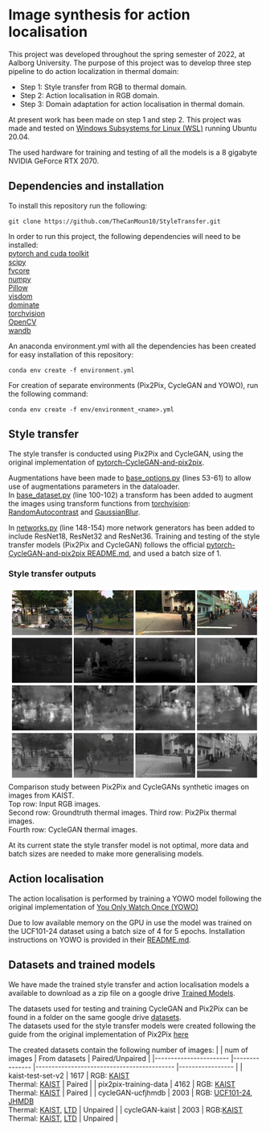 # Image synthesis for action localisation
This project was developed throughout the spring semester of 2022, at Aalborg University. The purpose of this project was to develop three step pipeline to do action localization in thermal domain: 
* Step 1: Style transfer from RGB to thermal domain.
* Step 2: Action localisation in RGB domain.
* Step 3: Domain adaptation for action localisation in thermal domain.

At present work has been made on step 1 and step 2. 
This project was made and tested on [Windows Subsystems for Linux (WSL)](https://docs.microsoft.com/en-us/windows/wsl/install) running Ubuntu 20.04.

The used hardware for training and testing of all the models is a 8 gigabyte NVIDIA GeForce RTX 2070. 

## Dependencies and installation
To install this repository run the following:
```
git clone https://github.com/TheCanMoun10/StyleTransfer.git
```

In order to run this project, the following dependencies will need to be installed: <br/>
[pytorch and cuda toolkit](https://pytorch.org/get-started/locally/)<br/>
[scipy](https://scipy.org/install/)<br/>
[fvcore](https://github.com/facebookresearch/fvcore) <br/>
[numpy](https://numpy.org/install/)<br/>
[Pillow](https://pillow.readthedocs.io/en/stable/installation.html) <br/>
[visdom](https://pypi.org/project/visdom/) <br/>
[dominate](https://pypi.org/project/dominate/) <br/>
[torchvision](https://pypi.org/project/torchvision/) <br/>
[OpenCV](https://pypi.org/project/opencv-python/) <br/>
[wandb](https://pypi.org/project/wandb/) <br/>

An anaconda environment.yml with all the dependencies has been created for easy installation of this repository: 
```
conda env create -f environment.yml
```

For creation of separate environments (Pix2Pix, CycleGAN and YOWO), run the following command:
```
conda env create -f env/environment_<name>.yml
```

## Style transfer
The style transfer is conducted using Pix2Pix and CycleGAN, using the original implementation of [pytorch-CycleGAN-and-pix2pix](https://github.com/junyanz/pytorch-CycleGAN-and-pix2pix).

Augmentations have been made to [base_options.py](./StyleTransfer/options/base_options.py) (lines 53-61) to allow use of augmentations parameters in the dataloader. <br/>
In [base_dataset.py](./StyleTransfer/data/base_dataset.py) (line 100-102) a transform has been added to augment the images using transform functions from [torchvision](https://pytorch.org/vision/main/transforms.html): [RandomAutocontrast](https://pytorch.org/vision/stable/generated/torchvision.transforms.RandomAutocontrast.html#torchvision.transforms.RandomAutocontrast) and [GaussianBlur](https://pytorch.org/vision/main/generated/torchvision.transforms.GaussianBlur.html#torchvision.transforms.GaussianBlur). 

In [networks.py](./StyleTransfer/models/networks.py) (line 148-154) more network generators has been added to include ResNet18, ResNet32 and ResNet36. 
Training and testing of the style transfer models (Pix2Pix and CycleGAN) follows the official [pytorch-CycleGAN-and-pix2pix README.md](./StyleTransfer/README.md), and used a batch size of 1.

### Style transfer outputs
![comparisonKAIST](./images/ComparisonKAIST.png)
Comparison study between Pix2Pix and CycleGANs synthetic images on images from KAIST. <br/>
Top row: Input RGB images. <br/>
Second row: Groundtruth thermal images. Third row: Pix2Pix thermal images. <br/>
Fourth row: CycleGAN thermal images. <br/>

At its current state the style transfer model is not optimal, more data and batch sizes are needed to make more generalising models.


## Action localisation
The action localisation is performed by training a YOWO model following the original implementation of [You Only Watch Once (YOWO)](https://github.com/wei-tim/YOWO)

Due to low available memory on the GPU in use the model was trained on the UCF101-24 dataset using a batch size of 4 for 5 epochs. Installation instructions on YOWO is provided in their [README.md](./ActionLocalisation/README.md).

## Datasets and trained models
We have made the trained style transfer and action localisation models a available to download as a zip file on a google drive [Trained Models](https://drive.google.com/drive/folders/1xBLLkEIWq7PSnG2qWfhP_9U_faygUok5?usp=sharing).

The datasets used for testing and training CycleGAN and Pix2Pix can be found in a folder on the same google drive [datasets](https://drive.google.com/drive/folders/1xBLLkEIWq7PSnG2qWfhP_9U_faygUok5?usp=sharing). <br/> The datasets used for the style transfer models were created following the guide from the original implementation of Pix2Pix [here](./StyleTransfer/docs/tips.md)

The created datasets contain the following number of images:
|                       	| num of images 	| From datasets                             	| Paired/Unpaired 	|
|-----------------------	|---------------	|-------------------------------------------	|-----------------	|
| kaist-test-set-v2     	| 1617          	| RGB: [KAIST](https://github.com/SoonminHwang/rgbt-ped-detection) <br>Thermal: [KAIST](https://github.com/SoonminHwang/rgbt-ped-detection)             	| Paired          	|
| pix2pix-training-data 	| 4162          	| RGB: [KAIST](https://github.com/SoonminHwang/rgbt-ped-detection) <br>Thermal: [KAIST](https://github.com/SoonminHwang/rgbt-ped-detection)             	| Paired          	|
| cycleGAN-ucfjhmdb     	| 2003          	| RGB: [UCF101-24](https://drive.google.com/file/d/1o2l6nYhd-0DDXGP-IPReBP4y1ffVmGSE/view), [JHMDB](http://jhmdb.is.tue.mpg.de/login)<br>Thermal: [KAIST](https://github.com/SoonminHwang/rgbt-ped-detection), [LTD](https://www.kaggle.com/datasets/ivannikolov/longterm-thermal-drift-dataset)  	| Unpaired        	|
| cycleGAN-kaist        	| 2003          	| RGB:[KAIST](https://github.com/SoonminHwang/rgbt-ped-detection)<br>Thermal: [KAIST](https://github.com/SoonminHwang/rgbt-ped-detection), [LTD](https://www.kaggle.com/datasets/ivannikolov/longterm-thermal-drift-dataset)         	| Unpaired        	|
